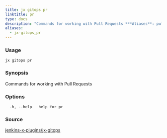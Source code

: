 ```yaml
---
title: jx gitops pr
linktitle: pr
type: docs
description: "Commands for working with Pull Requests ***Aliases**: pullrequest,pullrequests*"
aliases:
  - jx-gitops_pr
---
```


### Usage

```
jx gitops pr
```

### Synopsis

Commands for working with Pull Requests

### Options

```
  -h, --help   help for pr
```

### Source

[jenkins-x-plugins/jx-gitops](https://github.com/jenkins-x-plugins/jx-gitops)
